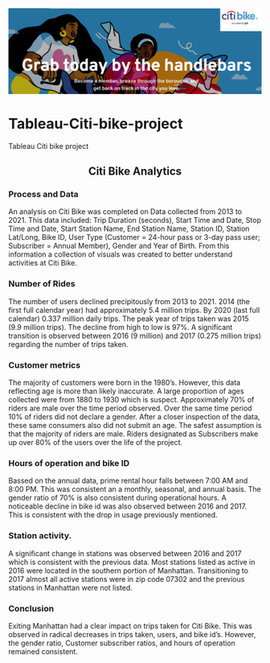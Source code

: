 ![citiBikeLogo.png](Images/citiBikeLogo.png)

# Tableau-Citi-bike-project
Tableau Citi bike project

## <b><div align = "center"> Citi Bike Analytics</div></b>

### Process and Data
An analysis on Citi Bike was completed on Data collected from 2013 to 2021. This data included: Trip Duration (seconds), Start Time and Date, Stop Time and Date, Start Station Name, End Station Name, Station ID, Station Lat/Long, Bike ID, User Type (Customer = 24-hour pass or 3-day pass user; Subscriber = Annual Member), Gender and Year of Birth. From this information a collection of visuals was created to better understand activities at Citi Bike.

### Number of Rides
The number of users declined precipitously from 2013 to 2021. 2014 (the first full calendar year) had approximately 5.4 million trips. By 2020 (last full calendar) 0.337 million daily trips. The peak year of trips taken was 2015 (9.9 million trips). The decline from high to low is 97%. A significant transition is observed between 2016 (9 million) and 2017 (0.275 million trips) regarding the number of trips taken.

### Customer metrics
The majority of customers were born in the 1980’s. However, this data reflecting age is more than likely inaccurate. A large proportion of ages collected were from 1880 to 1930 which is suspect. Approximately 70% of riders are male over the time period observed. Over the same time period 10% of riders did not declare a gender. After a closer inspection of the data, these same consumers also did not submit an age. The safest assumption is that the majority of riders are male. Riders designated as Subscribers make up over 80% of the users over the life of the project.

### Hours of operation and bike ID
Bassed on the annual data, prime rental hour falls between 7:00 AM and 8:00 PM. This was consistent an a monthly, seasonal, and annual basis. The gender ratio of 70% is also consistent during operational hours. A noticeable decline in bike id was also observed between 2016 and 2017. This is consistent with the drop in usage previously mentioned.

### Station activity.
A significant change in stations was observed between 2016 and 2017 which is consistent with the previous data. Most stations listed as active in 2016 were located in the southern portion of Manhattan.  Transitioning to 2017 almost all active stations were in zip code 07302 and the previous stations in Manhattan were not listed.

### Conclusion
Exiting Manhattan had a clear impact on trips taken for Citi Bike. This was observed in radical decreases in trips taken, users, and bike id’s. However, the gender ratio, Customer subscriber ratios, and hours of operation remained consistent. 
